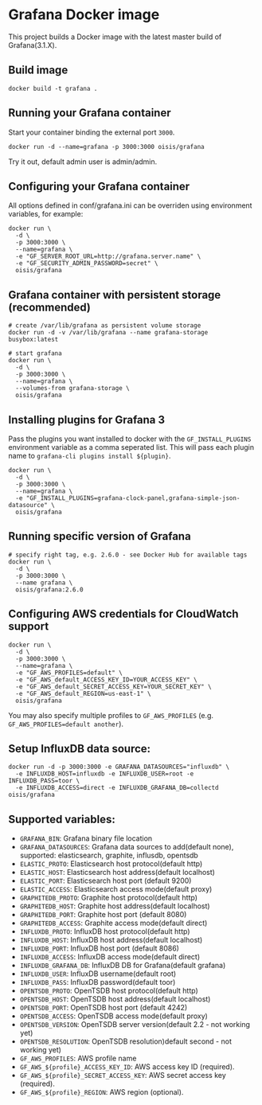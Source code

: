 # Grafana Docker image

This project builds a Docker image with the latest master build of Grafana(3.1.X).

## Build image

```
docker build -t grafana .
```

## Running your Grafana container

Start your container binding the external port `3000`.

```
docker run -d --name=grafana -p 3000:3000 oisis/grafana
```

Try it out, default admin user is admin/admin.

## Configuring your Grafana container

All options defined in conf/grafana.ini can be overriden using environment
variables, for example:

```
docker run \
  -d \
  -p 3000:3000 \
  --name=grafana \
  -e "GF_SERVER_ROOT_URL=http://grafana.server.name" \
  -e "GF_SECURITY_ADMIN_PASSWORD=secret" \
  oisis/grafana
```

## Grafana container with persistent storage (recommended)

```
# create /var/lib/grafana as persistent volume storage
docker run -d -v /var/lib/grafana --name grafana-storage busybox:latest

# start grafana
docker run \
  -d \
  -p 3000:3000 \
  --name=grafana \
  --volumes-from grafana-storage \
  oisis/grafana
```

## Installing plugins for Grafana 3

Pass the plugins you want installed to docker with the `GF_INSTALL_PLUGINS` environment variable as a comma seperated list. This will pass each plugin name to `grafana-cli plugins install ${plugin}`.

```
docker run \
  -d \
  -p 3000:3000 \
  --name=grafana \
  -e "GF_INSTALL_PLUGINS=grafana-clock-panel,grafana-simple-json-datasource" \
  oisis/grafana
```

## Running specific version of Grafana

```
# specify right tag, e.g. 2.6.0 - see Docker Hub for available tags
docker run \
  -d \
  -p 3000:3000 \
  --name grafana \
  oisis/grafana:2.6.0
```

## Configuring AWS credentials for CloudWatch support

```
docker run \
  -d \
  -p 3000:3000 \
  --name=grafana \
  -e "GF_AWS_PROFILES=default" \
  -e "GF_AWS_default_ACCESS_KEY_ID=YOUR_ACCESS_KEY" \
  -e "GF_AWS_default_SECRET_ACCESS_KEY=YOUR_SECRET_KEY" \
  -e "GF_AWS_default_REGION=us-east-1" \
  oisis/grafana
```

You may also specify multiple profiles to `GF_AWS_PROFILES` (e.g.
`GF_AWS_PROFILES=default another`).

## Setup InfluxDB data source:

```
docker run -d -p 3000:3000 -e GRAFANA_DATASOURCES="influxdb" \
  -e INFLUXDB_HOST=influxdb -e INFLUXDB_USER=root -e INFLUXDB_PASS=toor \
  -e INFLUXDB_ACCESS=direct -e INFLUXDB_GRAFANA_DB=collectd oisis/grafana
```

## Supported variables:

- `GRAFANA_BIN`: Grafana binary file location
- `GRAFANA_DATASOURCES`: Grafana data sources to add(default none), supported: elasticsearch, graphite, influsdb, opentsdb
- `ELASTIC_PROTO`: Elasticsearch host protocol(default http)
- `ELASTIC_HOST`: Elasticsearch host address(default localhost)
- `ELASTIC_PORT`: Elasticsearch host port (default 9200)
- `ELASTIC_ACCESS`: Elasticsearch access mode(default proxy)
- `GRAPHITEDB_PROTO`: Graphite host protocol(default http)
- `GRAPHITEDB_HOST`: Graphite host address(default localhost)
- `GRAPHITEDB_PORT`: Graphite host port (default 8080)
- `GRAPHITEDB_ACCESS`: Graphite access mode(default direct)
- `INFLUXDB_PROTO`: InfluxDB host protocol(default http)
- `INFLUXDB_HOST`: InfluxDB host address(default localhost)
- `INFLUXDB_PORT`: InfluxDB host port (default 8086)
- `INFLUXDB_ACCESS`: InfluxDB access mode(default direct)
- `INFLUXDB_GRAFANA_DB`: InfluxDB DB for Grafana(default grafana)
- `INFLUXDB_USER`: InfluxDB username(default root)
- `INFLUXDB_PASS`: InfluxDB password(default toor)
- `OPENTSDB_PROTO`: OpenTSDB host protocol(default http)
- `OPENTSDB_HOST`: OpenTSDB host address(default localhost)
- `OPENTSDB_PORT`: OpenTSDB host port (default 4242)
- `OPENTSDB_ACCESS`: OpenTSDB access mode(default proxy)
- `OPENTSDB_VERSION`: OpenTSDB server version(default 2.2 - not working yet)
- `OPENTSDB_RESOLUTION`:  OpenTSDB resolution)default second - not working yet)
- `GF_AWS_PROFILES`: AWS profile name
- `GF_AWS_${profile}_ACCESS_KEY_ID`: AWS access key ID (required).
- `GF_AWS_${profile}_SECRET_ACCESS_KEY`: AWS secret access  key (required).
- `GF_AWS_${profile}_REGION`: AWS region (optional).
